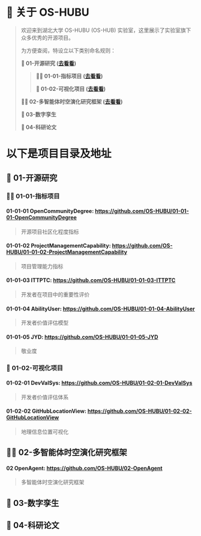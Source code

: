 # **🚩 关于 OS-HUBU**

> 欢迎来到湖北大学 OS-HUBU (OS-HUB) 实验室，这里展示了实验室旗下众多优秀的开源项目。
>
> 为方便查阅，特设立以下类别命名规则：
>
>**👋 01-开源研究 ([**去看看**](#01))**
> 
>>__🙋‍♀️ 01-01-指标项目 ([**去看看**](#0101))__
>>
>>__🌈 01-02-可视化项目 ([**去看看**](#0102))__
>>
>**👩‍💻 02-多智能体时空演化研究框架 ([**去看看**](#02))**
> 
>**🍿 03-数字孪生**
> 
>**🧙 04-科研论文**
> 

# 以下是项目目录及地址

## 👋 <span id="01">01-开源研究</span>
### 🙋‍♀️ <span id="0101">01-01-指标项目</span>

#### 01-01-01 OpenCommunityDegree: https://github.com/OS-HUBU/01-01-01-OpenCommunityDegree

> 开源项目社区化程度指标

#### 01-01-02 ProjectManagementCapability: https://github.com/OS-HUBU/01-01-02-ProjectManagementCapability

> 项目管理能力指标

#### 01-01-03 **ITTPTC**: https://github.com/OS-HUBU/01-01-03-ITTPTC

> 开发者在项目中的重要性评价


#### 01-01-04 AbilityUser: https://github.com/OS-HUBU/01-01-04-AbilityUser

> 开发者价值评估模型

#### 01-01-05 JYD: https://github.com/OS-HUBU/01-01-05-JYD

> 敬业度

### 🌈 <span id="0102">01-02-可视化项目</span>

#### 01-02-01 **DevValSys**: https://github.com/OS-HUBU/01-02-01-DevValSys

> 开发者价值评估体系

#### 01-02-02 **GitHubLocationView**: https://github.com/OS-HUBU/01-02-02-GitHubLocationView

> 地理信息位置可视化

## 👩‍💻 <span id="02">02-多智能体时空演化研究框架</span>

#### 02 **OpenAgent**: https://github.com/OS-HUBU/02-OpenAgent

> 多智能体时空演化研究框架

## 🍿 03-数字孪生

## 🧙 04-科研论文
